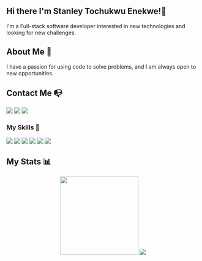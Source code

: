 ## Hi there I'm Stanley Tochukwu Enekwe!👋
I'm a Full-stack software developer interested in new technologies and looking for new challenges.
## About Me 📄
I have a passion for using code to solve problems, and I am always open to new opportunities.
## Contact Me :mailbox_with_no_mail:
<div>
  <a href="https://www.linkedin.com/in/stanley-enekwe-285104230"><img src="https://img.shields.io/badge/LinkedIn-0077B5?style=for-the-badge&logo=linkedin&logoColor=white"></a>
  <a href="mailto:tochukwuu14@gmail.com/"><img src="https://img.shields.io/badge/Gmail-D14836?style=for-the-badge&logo=gmail&logoColor=white"></a>
  <a href="https://twitter.com/Tochukwu87"><img src="https://img.shields.io/badge/Twitter-1DA1F2?style=for-the-badge&logo=twitter&logoColor=white"></a>
</div>

### My Skills 📖
<div>
  <img src = "https://img.shields.io/badge/-HTML5-E34F26?style=flat&logo=html5&logoColor=white">
  <img src = "https://img.shields.io/badge/-CSS3-1572B6?style=flat&logo=css3&logoColor=white">
  <img src="https://img.shields.io/badge/-Sass-cc6699?style=flat&logo=sass&logoColor=ffffff">
  <img src="https://img.shields.io/badge/-Bootstrap-563D7C?style=flat&logo=bootstrap&logoColor=white">
  <img src="https://img.shields.io/badge/-JavaScript-eed718?style=flat&logo=javascript&logoColor=ffffff">
  <img src="https://badgen.net/badge/icon/git?icon=git&label">
</div>

## My Stats :bar_chart:
<div align=center>
 <img height=205 src="https://github-readme-stats.vercel.app/api?username=Enekwestanley&show_icons=true&theme=city_lights&count_private=true&include_all_commits=true" />
 <img src="https://github-readme-stats.vercel.app/api/top-langs/?username=Enekwestanley&theme=city_lights&langs_count=3" />
</div>

<!--
**Enekwestanley/Enekwestanley** is a ✨ _special_ ✨ repository because its `README.md` (this file) appears on your GitHub profile.

Here are some ideas to get you started:

- 🔭 I’m currently working on ...
